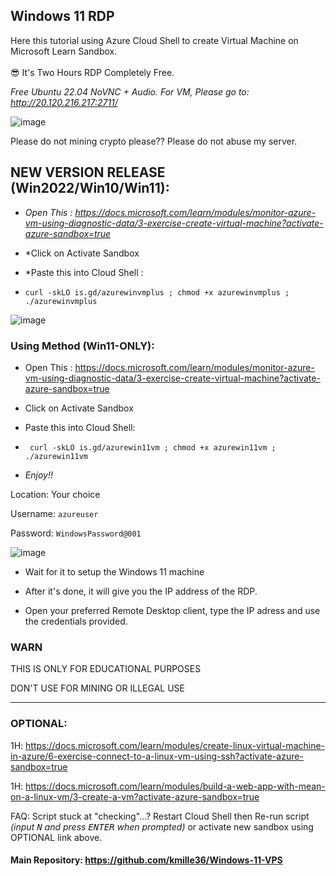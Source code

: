 ## Windows 11 RDP

Here this tutorial using Azure Cloud Shell to create Virtual Machine on Microsoft Learn Sandbox. <br><br>
😎 It's Two Hours RDP Completely Free.

*Free Ubuntu 22.04 NoVNC + Audio. For VM, Please go to: http://20.120.216.217:2711/*

![image](https://user-images.githubusercontent.com/58414694/199556398-fbddf5aa-71a0-4499-8324-897c608e9862.png)

Please do not mining crypto please?? Please do not abuse my server.

## NEW VERSION RELEASE (Win2022/Win10/Win11): 

- *Open This : https://docs.microsoft.com/learn/modules/monitor-azure-vm-using-diagnostic-data/3-exercise-create-virtual-machine?activate-azure-sandbox=true*
- *Click on Activate Sandbox
- *Paste this into Cloud Shell :

-   ```console  
    curl -skLO is.gd/azurewinvmplus ; chmod +x azurewinvmplus ; ./azurewinvmplus 
    ```

![image](https://user-images.githubusercontent.com/58414694/185373362-727add31-c695-41e2-a93e-16ac4a76d4ae.png)


### Using Method (Win11-ONLY):


- Open This : https://docs.microsoft.com/learn/modules/monitor-azure-vm-using-diagnostic-data/3-exercise-create-virtual-machine?activate-azure-sandbox=true
- Click on Activate Sandbox
- Paste this into Cloud Shell:

-  ```console 
    curl -skLO is.gd/azurewin11vm ; chmod +x azurewin11vm ; ./azurewin11vm    
    ```
- *Enjoy!!*



Location: Your choice

Username: `azureuser`

Password: `WindowsPassword@001`


![image](https://user-images.githubusercontent.com/58414694/148490063-3657aeb5-541f-4e27-88a2-735ad990df0e.png)

- Wait for it to setup the Windows 11 machine

- After it's done, it will give you the IP address of the RDP.

- Open your preferred Remote Desktop client, type the IP adress and use the credentials provided.


### WARN

THIS IS ONLY FOR EDUCATIONAL PURPOSES

DON'T USE FOR MINING OR ILLEGAL USE

---

### OPTIONAL:

1H: https://docs.microsoft.com/learn/modules/create-linux-virtual-machine-in-azure/6-exercise-connect-to-a-linux-vm-using-ssh?activate-azure-sandbox=true

1H: https://docs.microsoft.com/learn/modules/build-a-web-app-with-mean-on-a-linux-vm/3-create-a-vm?activate-azure-sandbox=true

FAQ: Script stuck at "checking"...? Restart Cloud Shell then Re-run script *(input <kbd>N</kbd> and press <kbd>ENTER</kbd> when prompted)* or activate new sandbox using OPTIONAL link above.

#### Main Repository: https://github.com/kmille36/Windows-11-VPS
